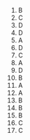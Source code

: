 1. B  
2. C  
3. D  
4. D  
5. A  
6. D  
7. C  
8. A  
9. D  
10. B  
11. A  
12. A  
13. B  
14. B  
15. B  
16. C  
17. C  